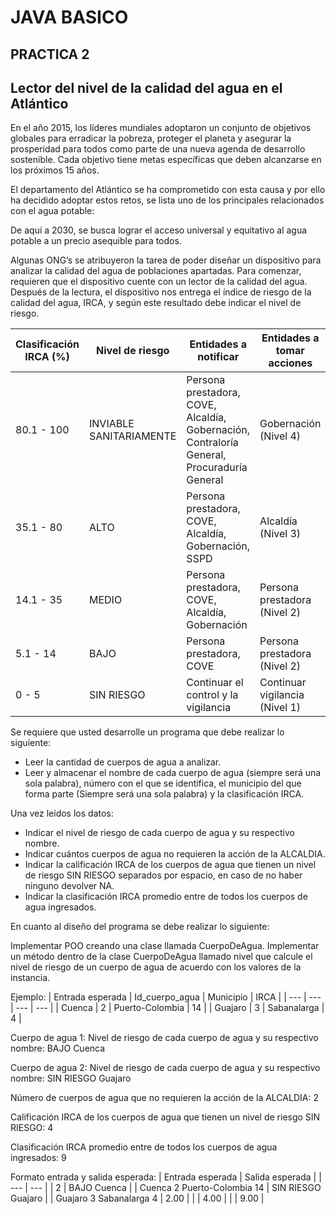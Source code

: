 # JAVA BASICO 
## PRACTICA 2
## Lector del nivel de la calidad del agua en el Atlántico

En el año 2015, los líderes mundiales adoptaron un conjunto de objetivos globales para erradicar la pobreza, proteger el planeta y asegurar la prosperidad para todos como parte de una nueva agenda de desarrollo sostenible. Cada objetivo tiene metas específicas que deben alcanzarse en los próximos 15 años.

El departamento del Atlántico se ha comprometido con esta causa y por ello ha decidido adoptar estos retos, se lista uno de los principales relacionados con el agua potable:

De aquí a 2030, se busca lograr el acceso universal y equitativo al agua potable a un precio asequible para todos.

Algunas ONG’s se atribuyeron la tarea de poder diseñar un dispositivo para analizar la calidad del agua de poblaciones apartadas. Para comenzar, requieren que el dispositivo cuente con un lector de la calidad del agua. Después de la lectura, el dispositivo nos entrega el índice de riesgo de la calidad del agua, IRCA, y según este resultado debe indicar el nivel de riesgo.


| Clasificación IRCA (%) | Nivel de riesgo | Entidades a notificar | Entidades a tomar acciones |
| --- | --- | --- | --- |
| 80.1 - 100 | INVIABLE SANITARIAMENTE | Persona prestadora, COVE, Alcaldía, Gobernación, Contraloría General, Procuraduría General | Gobernación (Nivel 4) |
| 35.1 - 80 | ALTO | Persona prestadora, COVE, Alcaldía, Gobernación, SSPD | Alcaldía (Nivel 3) | 
| 14.1 - 35 | MEDIO | Persona prestadora, COVE, Alcaldía, Gobernación	| Persona prestadora (Nivel 2) |
| 5.1 - 14	| BAJO	| Persona prestadora, COVE	| Persona prestadora (Nivel 2)	|
| 0 - 5	| SIN RIESGO	| Continuar el control y la vigilancia | Continuar vigilancia (Nivel 1)	| 

Se requiere que usted desarrolle un programa que debe realizar lo siguiente:

- Leer la cantidad de cuerpos de agua a analizar.
- Leer y almacenar el nombre de cada cuerpo de agua (siempre será una sola palabra), número con el que se identifica, el municipio del que forma parte (Siempre será una sola palabra) y la clasificación IRCA.

Una vez leídos los datos:

- Indicar el nivel de riesgo de cada cuerpo de agua y su respectivo nombre.
- Indicar cuántos cuerpos de agua no requieren la acción de la ALCALDIA.
- Indicar la calificación IRCA de los cuerpos de agua que tienen un nivel de riesgo SIN RIESGO separados por espacio, en caso de no haber ninguno devolver NA.
- Indicar la clasificación IRCA promedio entre de todos los cuerpos de agua ingresados.

En cuanto al diseño del programa se debe realizar lo siguiente:

Implementar POO creando una clase llamada CuerpoDeAgua.
Implementar un método dentro de la clase CuerpoDeAgua llamado nivel que calcule el nivel de riesgo de un cuerpo de agua de acuerdo con los valores de la instancia. 

Ejemplo:
| Entrada esperada | Id_cuerpo_agua | Municipio | IRCA |
| --- | --- | --- | --- |
| Cuenca	| 2 | Puerto-Colombia | 14 |
| Guajaro	| 3 | Sabanalarga | 4 |

Cuerpo de agua 1:
Nivel de riesgo de cada cuerpo de agua y su respectivo nombre: BAJO Cuenca

Cuerpo de agua 2:
Nivel de riesgo de cada cuerpo de agua y su respectivo nombre: SIN RIESGO Guajaro

Número de cuerpos de agua que no requieren la acción de la ALCALDIA: 2

Calificación IRCA de los cuerpos de agua que tienen un nivel de riesgo SIN RIESGO:  4

Clasificación IRCA promedio entre de todos los cuerpos de agua ingresados: 9

Formato entrada y salida esperada:
| Entrada esperada | Salida esperada |
| --- | --- |
| 2	| BAJO Cuenca |
| Cuenca 2 Puerto-Colombia 14	| SIN RIESGO Guajaro |
| Guajaro 3 Sabanalarga 4 | 2.00 |
|  | 4.00 |
|  | 9.00 |
